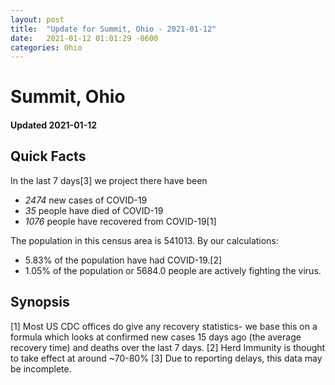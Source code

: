 ```yaml
---
layout: post
title:  "Update for Summit, Ohio - 2021-01-12"
date:   2021-01-12 01:01:29 -0600
categories: Ohio
---
```


# Summit, Ohio
#### Updated 2021-01-12

## Quick Facts

In the last 7 days[3] we project there have been
- *2474* new cases of COVID-19
- *35* people have died of COVID-19
- *1076* people have recovered from COVID-19[1]

The population in this census area is 541013. By our calculations:
- 5.83% of the population have had COVID-19.[2]
- 1.05% of the population or 5684.0 people are actively fighting the virus.

## Synopsis




[1] Most US CDC offices do give any recovery statistics- we base this on a formula which looks at confirmed new cases
15 days ago (the average recovery time) and deaths over the last 7 days.
[2] Herd Immunity is thought to take effect at around ~70-80%
[3] Due to reporting delays, this data may be incomplete. 
    